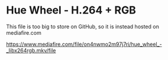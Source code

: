 # Hue Wheel - H.264 + RGB
This file is too big to store on GitHub, so it is instead hosted on mediafire.com

https://www.mediafire.com/file/on4nwmo2m97j7ri/hue_wheel_-_libx264rgb.mkv/file